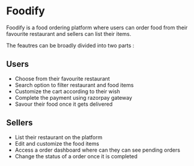 # Foodify
Foodify is a food ordering platform where users can order food from their favourite restaurant and sellers can list their items.

The feautres can be broadly divided into two parts :

## Users
* Choose from their favourite restaurant
* Search option to filter restaurant and food items
* Customize the cart according to their wish
* Complete the payment using razorpay gateway
* Savour their food once it gets delivered

## Sellers
* List their restaurant on the platform
* Edit and customize the food items
* Access a order dashboard where can they can see pending orders
* Change the status of a order once it is completed
 
